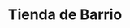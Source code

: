 ---
title: "Tienda de Barrio"
url: /ciudad-satelite/tienda-de-barrio-calle-mallco-mayta/
shop: comodidad
---